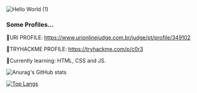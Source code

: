 ![Hello World (1)](https://user-images.githubusercontent.com/67143213/116002490-5ef7a280-a5d0-11eb-9dcc-bace97f0e494.png)


### Some Profiles...

:dart:URI PROFILE: https://www.urionlinejudge.com.br/judge/pt/profile/349102

:dart:TRYHACKME PROFILE: https://tryhackme.com/p/c0r3

:monocle_face:Currently learning: HTML, CSS and JS.

![Anurag's GitHub stats](https://github-readme-stats.vercel.app/api?username=EuricoDNJR&show_icons=true&theme=transparent&count_private=true)

[![Top Langs](https://github-readme-stats.vercel.app/api/top-langs/?username=EuricoDNJR&layout=compact)](https://github.com/anuraghazra/github-readme-stats)
